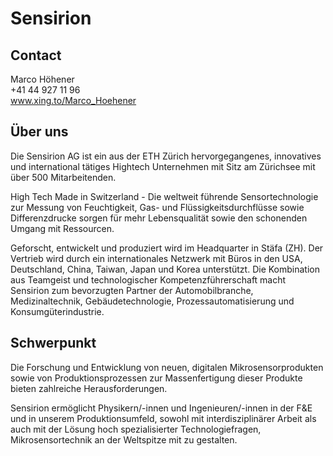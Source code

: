 # Sensirion
## Contact

Marco Höhener  
+41 44 927 11 96  
www.xing.to/Marco_Hoehener

## Über uns

Die Sensirion AG ist ein aus der ETH Zürich hervorgegangenes, innovatives und international tätiges Hightech Unternehmen mit Sitz am Zürichsee mit über 500 Mitarbeitenden.  
  
High Tech Made in Switzerland - Die weltweit führende Sensortechnologie zur Messung von Feuchtigkeit, Gas- und Flüssigkeitsdurchflüsse sowie Differenzdrucke sorgen für mehr Lebensqualität sowie den schonenden Umgang mit Ressourcen.  
  
Geforscht, entwickelt und produziert wird im Headquarter in Stäfa (ZH). Der Vertrieb wird durch ein internationales Netzwerk mit Büros in den USA, Deutschland, China, Taiwan, Japan und Korea unterstützt. Die Kombination aus Teamgeist und technologischer Kompetenzführerschaft macht Sensirion zum bevorzugten Partner der Automobilbranche, Medizinaltechnik, Gebäudetechnologie, Prozessautomatisierung und Konsumgüterindustrie.

## Schwerpunkt

Die Forschung und Entwicklung von neuen, digitalen Mikrosensorprodukten sowie von Produktionsprozessen zur Massenfertigung dieser Produkte bieten zahlreiche Herausforderungen.  
  
Sensirion ermöglicht Physikern/-innen und Ingenieuren/-innen in der F&E und in unserem Produktionsumfeld, sowohl mit interdisziplinärer Arbeit als auch mit der Lösung hoch spezialisierter Technologiefragen, Mikrosensortechnik an der Weltspitze mit zu gestalten.